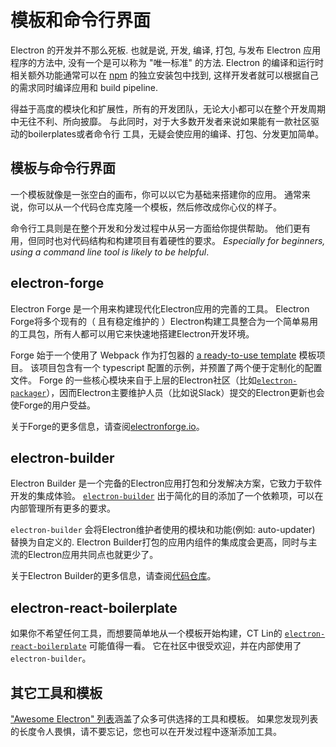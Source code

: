 # 模板和命令行界面

Electron 的开发并不那么死板. 也就是说, 开发, 编译, 打包, 与发布 Electron 应用程序的方法中, 没有一个是可以称为 "唯一标准" 的方法. Electron 的编译和运行时相关额外功能通常可以在 [npm](https://www.npmjs.com/search?q=electron) 的独立安装包中找到, 这样开发者就可以根据自己的需求同时编译应用和 build pipeline.

得益于高度的模块化和扩展性，所有的开发团队，无论大小都可以在整个开发周期中无往不利、所向披靡。 与此同时，对于大多数开发者来说如果能有一款社区驱动的boilerplates或者命令行 工具，无疑会使应用的编译、打包、分发更加简单。

## 模板与命令行界面

一个模板就像是一张空白的画布，你可以以它为基础来搭建你的应用。 通常来说，你可以从一个代码仓库克隆一个模板，然后修改成你心仪的样子。

命令行工具则是在整个开发和分发过程中从另一方面给你提供帮助。 他们更有用，但同时也对代码结构和构建项目有着硬性的要求。 *Especially for beginners, using a command line tool is likely to be helpful*.

## electron-forge

Electron Forge 是一个用来构建现代化Electron应用的完善的工具。 Electron Forge将多个现有的（ 且有稳定维护的 ）Electron构建工具整合为一个简单易用的工具包，所有人都可以用它来快速地搭建Electron开发环境。

Forge 始于一个使用了 Webpack 作为打包器的 [a ready-to-use template](https://electronforge.io/templates) 模板项目。 该项目包含有一个 typescript 配置的示例，并预置了两个便于定制化的配置文件。 Forge 的一些核心模块来自于上层的Electron社区（比如[`electron-packager`](https://github.com/electron/electron-packager)），因而Electron主要维护人员（比如说Slack）提交的Electron更新也会使Forge的用户受益。

关于Forge的更多信息，请查阅[electronforge.io](https://electronforge.io/)。

## electron-builder

Electron Builder 是一个完备的Electron应用打包和分发解决方案，它致力于软件开发的集成体验。 [`electron-builder`](https://github.com/electron-userland/electron-builder) 出于简化的目的添加了一个依赖项，可以在内部管理所有更多的要求。

`electron-builder` 会将Electron维护者使用的模块和功能(例如: auto-updater) 替换为自定义的. Electron Builder打包的应用内组件的集成度会更高，同时与主流的Electron应用共同点也就更少了。

关于Electron Builder的更多信息，请查阅[代码仓库](https://github.com/electron-userland/electron-builder)。

## electron-react-boilerplate

如果你不希望任何工具，而想要简单地从一个模板开始构建，CT Lin的 [`electron-react-boilerplate`](https://github.com/chentsulin/electron-react-boilerplate) 可能值得一看。 它在社区中很受欢迎，并在内部使用了 `electron-builder`。

## 其它工具和模板

["Awesome Electron" 列表](https://github.com/sindresorhus/awesome-electron#boilerplates)涵盖了众多可供选择的工具和模板。 如果您发现列表的长度令人畏惧，请不要忘记，您也可以在开发过程中逐渐添加工具。
